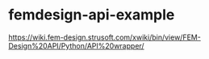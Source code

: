 # femdesign-api-example

https://wiki.fem-design.strusoft.com/xwiki/bin/view/FEM-Design%20API/Python/API%20wrapper/
